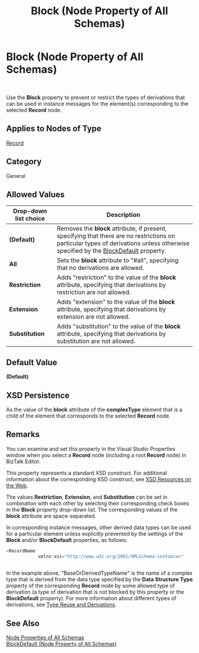 ﻿---
title: Block (Node Property of All Schemas)
TOCTitle: Block (Node Property of All Schemas)
ms:assetid: 068c9913-183e-452d-a66f-9b0a12f259d9
ms:mtpsurl: https://msdn.microsoft.com/en-us/library/Aa547049(v=BTS.80)
ms:contentKeyID: 51526008
ms.date: 08/30/2017
mtps_version: v=BTS.80
---

# Block (Node Property of All Schemas)

 

Use the **Block** property to prevent or restrict the types of derivations that can be used in instance messages for the element(s) corresponding to the selected **Record** node.

## Applies to Nodes of Type

[Record](record-node-properties.md)

## Category

General

## Allowed Values

<table>
<thead>
<tr class="header">
<th>Drop-down list choice</th>
<th>Description</th>
</tr>
</thead>
<tbody>
<tr class="odd">
<td><strong>(Default)</strong></td>
<td>Removes the <strong>block</strong> attribute, if present, specifying that there are no restrictions on particular types of derivations unless otherwise specified by the <a href="blockdefault-node-property-of-all-schemas.md">BlockDefault</a> property.</td>
</tr>
<tr class="even">
<td><strong>All</strong></td>
<td>Sets the <strong>block</strong> attribute to &quot;#all&quot;, specifying that no derivations are allowed.</td>
</tr>
<tr class="odd">
<td><strong>Restriction</strong></td>
<td>Adds &quot;restriction&quot; to the value of the <strong>block</strong> attribute, specifying that derivations by restriction are not allowed.</td>
</tr>
<tr class="even">
<td><strong>Extension</strong></td>
<td>Adds &quot;extension&quot; to the value of the <strong>block</strong> attribute, specifying that derivations by extension are not allowed.</td>
</tr>
<tr class="odd">
<td><strong>Substitution</strong></td>
<td>Adds &quot;substitution&quot; to the value of the <strong>block</strong> attribute, specifying that derivations by substitution are not allowed.</td>
</tr>
</tbody>
</table>


## Default Value

**(Default)**

## XSD Persistence

As the value of the **block** attribute of the **complexType** element that is a child of the element that corresponds to the selected **Record** node.

## Remarks

You can examine and set this property in the Visual Studio Properties window when you select a **Record** node (including a root **Record** node) in BizTalk Editor.

This property represents a standard XSD construct. For additional information about the corresponding XSD construct, see [XSD Resources on the Web](https://msdn.microsoft.com/library/aa547363\(v=bts.80\)).

The values **Restriction**, **Extension**, and **Substitution** can be set in combination with each other by selecting their corresponding check boxes in the **Block** property drop-down list. The corresponding values of the **block** attribute are space-separated.

In corresponding instance messages, other derived data types can be used for a particular element unless explicitly prevented by the settings of the **Block** and/or **BlockDefault** properties, as follows:

```C#
<RecordName   
            xmlns:xsi="http://www.w3c.org/2001/XMLSchema-instance>"  
  
```

In the example above, "BaseOrDerivedTypeName" is the name of a complex type that is derived from the data type specified by the **Data Structure Type** property of the corresponding **Record** node by some allowed type of derivation (a type of derivation that is not blocked by this property or the **BlockDefault** property). For more information about different types of derivations, see [Type Reuse and Derivations](https://msdn.microsoft.com/library/aa559208\(v=bts.80\)).

## See Also

[Node Properties of All Schemas](node-properties-of-all-schemas.md)  
[BlockDefault (Node Property of All Schemas)](blockdefault-node-property-of-all-schemas.md)

